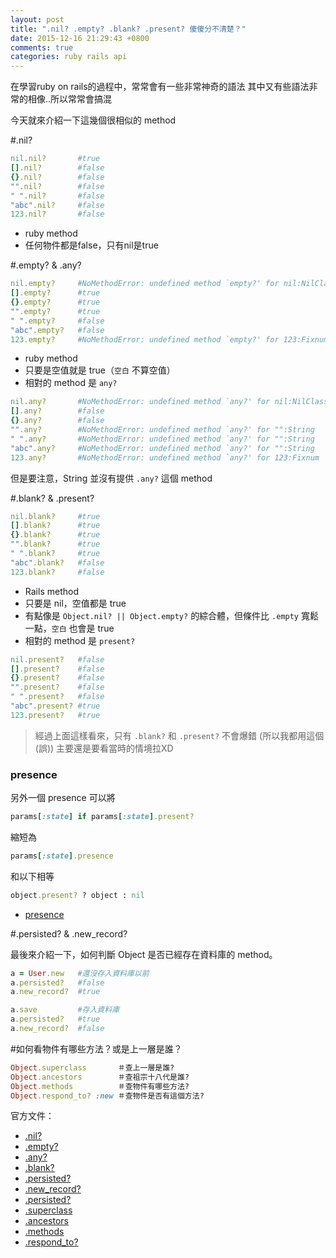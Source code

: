 ```yaml
---
layout: post
title: ".nil? .empty? .blank? .present? 傻傻分不清楚？"
date: 2015-12-16 21:29:43 +0800
comments: true
categories: ruby rails api
---
```


在學習ruby on rails的過程中，常常會有一些非常神奇的語法
其中又有些語法非常的相像..所以常常會搞混

今天就來介紹一下這幾個很相似的 method

<!-- more -->

#.nil?
```ruby
nil.nil?       #true
[].nil?        #false
{}.nil?        #false
"".nil?        #false
" ".nil?       #false
"abc".nil?     #false
123.nil?       #false
```
* ruby method
* 任何物件都是false，只有nil是true

#.empty? & .any?
```ruby
nil.empty?     #NoMethodError: undefined method `empty?' for nil:NilClass
[].empty?      #true
{}.empty?      #true
"".empty?      #true
" ".empty?     #false
"abc".empty?   #false
123.empty?     #NoMethodError: undefined method `empty?' for 123:Fixnum
```

* ruby method
* 只要是空值就是 true（`空白` 不算空值）
* 相對的 method 是 `any?`

```ruby
nil.any?       #NoMethodError: undefined method `any?' for nil:NilClass
[].any?        #false
{}.any?        #false
"".any?        #NoMethodError: undefined method `any?' for "":String
" ".any?       #NoMethodError: undefined method `any?' for "":String
"abc".any?     #NoMethodError: undefined method `any?' for "":String
123.any?       #NoMethodError: undefined method `any?' for 123:Fixnum
```
但是要注意，String 並沒有提供 `.any?` 這個 method

#.blank? & .present?

```ruby
nil.blank?     #true
[].blank?      #true
{}.blank?      #true
"".blank?      #true
" ".blank?     #true
"abc".blank?   #false
123.blank?     #false
```

* Rails method
* 只要是 nil，空值都是 true
* 有點像是 `Object.nil? || Object.empty?` 的綜合體，但條件比 `.empty` 寬鬆一點，`空白` 也會是 true
* 相對的 method 是 `present?`

```ruby
nil.present?   #false
[].present?    #false
{}.present?    #false
"".present?    #false
" ".present?   #false
"abc".present? #true
123.present?   #true
```


>經過上面這樣看來，只有 `.blank?` 和 `.present?` 不會爆錯 (所以我都用這個(誤))
>主要還是要看當時的情境拉XD


### presence

另外一個 presence 可以將

```ruby
params[:state] if params[:state].present?
```
縮短為

```ruby
params[:state].presence
```

和以下相等

```ruby
object.present? ? object : nil
```

* [presence](https://apidock.com/rails/Object/presence)

#.persisted? & .new_record?

最後來介紹一下，如何判斷 Object 是否已經存在資料庫的 method。

```ruby
a = User.new   #還沒存入資料庫以前
a.persisted?   #false
a.new_record?  #true

a.save         #存入資料庫
a.persisted?   #true
a.new_record?  #false
```

#如何看物件有哪些方法？或是上一層是誰？

```ruby
Object.superclass       ＃查上一層是誰?
Object.ancestors        ＃查祖宗十八代是誰?
Object.methods          ＃查物件有哪些方法?
Object.respond_to? :new ＃查物件是否有這個方法?
```


官方文件：

* [.nil?](http://apidock.com/ruby/Object/nil%3F)
* [.empty?](http://apidock.com/rails/ActiveRecord/Associations/CollectionProxy/empty%3F)
* [.any?](http://apidock.com/ruby/Enumerable/any%3F)
* [.blank?](http://apidock.com/rails/Object/blank%3F)
* [.persisted?](http://apidock.com/rails/Object/present%3F)
* [.new_record?](http://apidock.com/rails/ActiveRecord/Base/new_record%3F)
* [.persisted?](http://apidock.com/rails/ActiveRecord/Persistence/persisted%3F)
* [.superclass](http://apidock.com/ruby/Class/superclass)
* [.ancestors](http://apidock.com/rails/ActiveRecord/Acts/Tree/InstanceMethods/ancestors)
* [.methods](http://apidock.com/ruby/Object/methods)
* [.respond_to?](http://apidock.com/ruby/Object/respond_to%3F)



